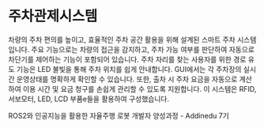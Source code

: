 # 주차관제시스템
차량의 주차 편의를 높이고, 효율적인 주차 공간 활용을 위해 설계된 스마트 주차 시스템입니다.
주요 기능으로는 차량의 접근을 감지하고, 주차 가능 여부를 판단하여 자동으로 차단기를 제어하는 기능이 포함되어 있습니다. 
주차 자리를 찾는 사용자를 위한 경로 유도 기능은 LED 불빛을 통해 주차 위치를 쉽게 안내합니다.
GUI에서는 각 주차장의 실시간 운영상태를 명확하게 확인할 수 있습니다. 
또한, 출차 시 주차 요금을 자동으로 계산하여 이용 시간 및 요금 청구를 손쉽게 관리할 수 있도록 지원합니다. 
이 시스템은 RFID, 서보모터, LED, LCD 부품e들을 활용하여 구성했습니다.

ROS2와 인공지능을 활용한 자율주행 로봇 개발자 양성과정 - Addinedu 7기
